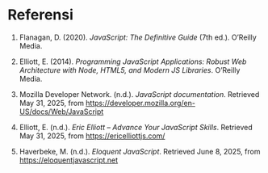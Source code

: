 # Referensi

1. Flanagan, D. (2020). *JavaScript: The Definitive Guide* (7th ed.). O’Reilly Media.

2. Elliott, E. (2014). *Programming JavaScript Applications: Robust Web Architecture with Node, HTML5, and Modern JS Libraries*. O’Reilly Media.

3. Mozilla Developer Network. (n.d.). *JavaScript documentation*. Retrieved May 31, 2025, from https://developer.mozilla.org/en-US/docs/Web/JavaScript

4. Elliott, E. (n.d.). *Eric Elliott – Advance Your JavaScript Skills*. Retrieved May 31, 2025, from https://ericelliottjs.com/

4. Haverbeke, M. (n.d.). *Eloquent JavaScript*. Retrieved June 8, 2025, from https://eloquentjavascript.net
